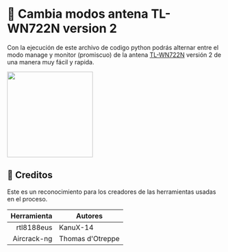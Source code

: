 # 🔁 Cambia modos antena TL-WN722N version 2
Con la ejecución de este archivo de codigo python podrás alternar entre el modo manage y monitor (promiscuo) de la antena [TL-WN722N](https://www.tp-link.com/co/home-networking/adapter/tl-wn722n/) versión 2 de una manera muy fácil y rapida.

<img src="https://static.tp-link.com/TL-WN722N_EU_3.0_05_normal_1506586575378d.jpg" width="200px"/>

## 💯 Creditos
Este es un reconocimiento para los creadores de las herramientas usadas en el proceso.

|    Herramienta    | Autores |
|-----------:|-----------|
| rtl8188eus |  KanuX-14  |
| Aircrack-ng| Thomas d'Otreppe  |
